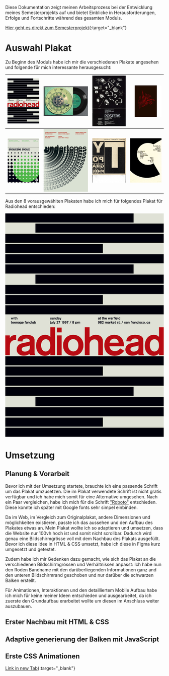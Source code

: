 Diese Dokumentation zeigt meinen Arbeitsprozess bei der Entwicklung meines Semesterprojekts auf und bietet Einblicke in Herausforderungen, Erfolge und Fortschritte während des gesamten Moduls.

[Hier geht es direkt zum Semesterprojekt](radiohead/){:target="_blank"}

# Auswahl Plakat
Zu Beginn des Moduls habe ich mir die verschiedenen Plakate angesehen und folgende für mich interessante herausgesucht:

![01](doku/posters/radiohead.jpeg) | ![02](doku/posters/02.jpg) | ![03](doku/posters/03.jpeg) | ![04](doku/posters/04.jpeg)
------------ | ------------- | ------------- | -------------
![05](doku/posters/05.png) | ![06](doku/posters/06.png) | ![07](doku/posters/07.jpeg) | ![08](doku/posters/08.jpeg)

Aus den 8 vorausgewählten Plakaten habe ich mich für folgendes Plakat für Radiohead entschieden:

![Radiohead Plakat](doku/posters/radiohead.jpeg)

# Umsetzung
## Planung & Vorarbeit
Bevor ich mit der Umsetzung startete, brauchte ich eine passende Schrift um das Plakat umzusetzen. Die im Plakat verwendete Schrift ist nicht gratis verfügbar und ich habe mich somit für eine Alternative umgesehen. Nach ein Paar vergleichen, habe ich mich für die Schrift ["Roboto"](https://fonts.google.com/specimen/Roboto) entschieden. Diese konnte ich später mit Google fonts sehr simpel einbinden.

Da im Web, im Vergleich zum Originalplakat, andere Dimensionen und möglichkeiten existieren, passte ich das aussehen und den Aufbau des Plakates etwas an. Mein Plakat wollte ich so adaptieren und umsetzen, dass die Website nur 100vh hoch ist und somit nicht scrollbar. Dadurch wird genau eine Bildschirmgrösse voll mit dem Nachbau des Plakats ausgefüllt. Bevor ich diese Idee in HTML & CSS umsetzt, habe ich diese in Figma kurz umgesetzt und getestet.

Zudem habe ich mir Gedenken dazu gemacht, wie sich das Plakat an die verschiedenen Bildschirmgrössen und Verhältnissen anpasst: Ich habe nun den Roden Bandname mit den darüberliegenden Informationen ganz and den unteren Bildschirmrand geschoben und nur darüber die schwarzen Balken erstellt.

Für Animationen, Interaktionen und den detailliertem Mobile Aufbau habe ich mich für keine meiner Ideen entschieden und ausgearbeitet, da ich zuerste den Grundaufbau erarbeitet wollte um diesen im Anschluss weiter auszubauen.

## Erster Nachbau mit HTML & CSS


## Adaptive generierung der Balken mit JavaScript


## Erste CSS Animationen


[Link in new Tab](radiohead/){:target="_blank"}